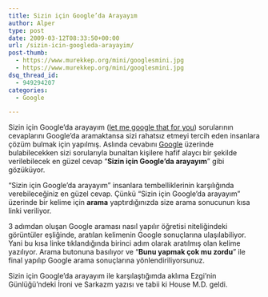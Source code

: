 ```yaml
---
title: Sizin için Google’da Arayayım
author: Alper
type: post
date: 2009-03-12T08:33:50+00:00
url: /sizin-icin-googleda-arayayim/
post-thumb:
  - https://www.murekkep.org/mini/googlesmini.jpg
  - https://www.murekkep.org/mini/googlesmini.jpg
dsq_thread_id:
  - 949294207
categories:
  - Google

---
```

Sizin için Google&#8217;da arayayım ([let me google that for you][1]) sorularının cevaplarını Google&#8217;da aramaktansa sizi rahatsız etmeyi tercih eden insanlara çözüm bulmak için yapılmış. Aslında cevabını [Google][2] üzerinde bulabilecekken sizi sorularıyla bunaltan kişilere hafif alaycı bir şekilde verilebilecek en güzel cevap &#8220;**Sizin için Google&#8217;da arayayım**&#8221; gibi gözüküyor. 

&#8220;Sizin için Google&#8217;da arayayım&#8221; insanlara tembelliklerinin karşılığında verebileceğiniz en güzel cevap. Çünkü &#8220;Sizin için Google&#8217;da arayayım&#8221; üzerinde bir kelime için **arama** yaptırdığınızda size arama sonucunun kısa linki veriliyor. <!--more-->

3 adımdan oluşan Google araması nasıl yapılır öğretisi niteliğindeki görüntüler eşliğinde, aratılan kelimenin Google sonuçlarına ulaşılabiliyor. Yani bu kısa linke tıklandığında birinci adım olarak aratılmış olan kelime yazılıyor. Arama butonuna basılıyor ve &#8220;**Bunu yapmak çok mu zordu**&#8221; ile final yapılıp Google arama sonuçlarına yönlendiriliyorsunuz. 

Sizin için Google&#8217;da arayayım ile karşılaştığımda aklıma Ezgi&#8217;nin Günlüğü&#8217;ndeki İroni ve Sarkazm yazısı ve tabii ki House M.D. geldi.

 [1]: http://lmgtfy.com/
 [2]: http://www.google.com.tr
